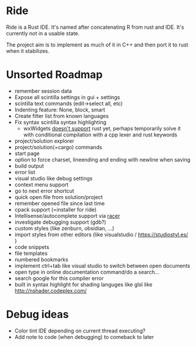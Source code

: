 # Ride
Ride is a Rust IDE. It's named after concatenating R from rust and IDE. It's currently not in a usable state.

The project aim is to implement as much of it in C++ and then port it to rust when it stabilizes.

# Unsorted Roadmap

* remember session data
* Expose all scintilla settings in gui + settings
* scintilla text commands (edit->select all, etc)
* Indenting feature: None, block, smart
* Create filter list from known languages
* Fix syntax scintilla syntax highlighting
	- wxWidgets [doesn't support](http://trac.wxwidgets.org/ticket/16776)  rust yet, perhaps temporarily solve it with conditional compilation with a cpp lexer and rust keywords
* project/solution explorer
* project/solution(=cargo) commands
* start page
* option to force charset, lineending and ending with newline when saving
* build output
* error list
* visual studio like debug settings
* context menu support
* go to next error shortcut
* quick open file from solution/project
* remember opened file since last time
* cpack support (=installer for ride)
* Intellisense/autocomplete support via [racer](https://github.com/phildawes/racer)
* investigate debugging support (gdb?)
* custom styles (like zenburn, obsidian, ...)
* import styles from other editors (like visualstudio / https://studiostyl.es/ )
* code snippets
* file templates
* numbered bookmarks
* implement ctrl+tab like visual studio to switch between open documents
* open type in online documentation command/do a search...
* search google for this compiler error
* built in syntax highlight for shading languges like glsl like http://nshader.codeplex.com/

# Debug ideas

- Color tint IDE depending on current thread executing?
- Add note to code (when debugging) to comeback to later
